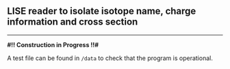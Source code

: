 ## LISE reader to isolate isotope name, charge information and cross section
---

**#!! Construction in Progress !!#**

A test file can be found in `/data` to check that the program is operational.